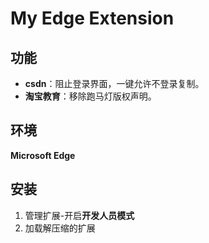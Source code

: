 # My Edge Extension

## 功能
- **csdn**：阻止登录界面，一键允许不登录复制。
- **淘宝教育**：移除跑马灯版权声明。

## 环境
**Microsoft Edge**

## 安装
1. 管理扩展-开启**开发人员模式**
2. 加载解压缩的扩展

